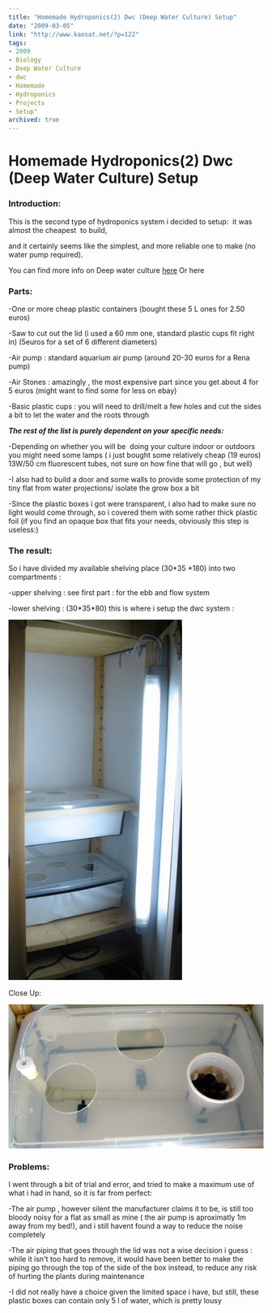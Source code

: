 ```yaml
---
title: "Homemade Hydroponics(2) Dwc (Deep Water Culture) Setup"
date: "2009-03-05"
link: "http://www.kaosat.net/?p=122"
tags:
- 2009
- Biology
- Deep Water Culture
- dwc
- Homemade
- Hydroponics
- Projects
- Setup"
archived: true
---
```




# Homemade Hydroponics(2) Dwc (Deep Water Culture) Setup 

### **Introduction:**

This is the second type of hydroponics system i decided to setup:  it was almost the cheapest  to build,

and it certainly seems like the simplest, and more reliable one to make (no water pump required).

You can find more info on Deep water culture [here](http://en.wikipedia.org/wiki/Deep_water_culture "Dwc-Wikipedia") Or here

### **Parts:**

\-One or more cheap plastic containers (bought these 5 L ones for 2.50 euros)

\-Saw to cut out the lid (i used a 60 mm one, standard plastic cups fit right in) (5euros for a set of 6 different diameters)

\-Air pump : standard aquarium air pump (around 20-30 euros for a Rena pump)

\-Air Stones : amazingly , the most expensive part since you get about 4 for 5 euros (might want to find some for less on ebay)

\-Basic plastic cups : you will need to drill/melt a few holes and cut the sides a bit to let the water and the roots through

**_The rest of the list is purely dependent on your specific needs:_**

\-Depending on whether you will be  doing your culture indoor or outdoors you might need some lamps ( i just bought some relatively cheap (19 euros) 13W/50 cm fluorescent tubes, not sure on how fine that will go , but well)

\-I also had to build a door and some walls to provide some protection of my tiny flat from water projections/ isolate the grow box a bit

\-Since the plastic boxes i got were transparent, i also had to make sure no light would come through, so i covered them with some rather thick plastic foil (if you find an opaque box that fits your needs, obviously this step is useless:)

### **The result**:

So i have divided my available shelving place (30\*35 \*180) into two compartments :

\-upper shelving : see first part : for the ebb and flow system

\-lower shelving : (30\*35\*80) this is where i setup the dwc system :

[![bottomshelving](./assets/bottomshelving.jpg "bottomshelving")](./assets/bottomshelving.jpg)

Close Up:

[![bottomshelving-closeup](./assets/bottomshelving-closeup.jpg "bottomshelving-closeup")](./assets/bottomshelving-closeup.jpg)

### Problems:

I went through a bit of trial and error, and tried to make a maximum use of what i had in hand, so it is far from perfect:

\-The air pump , however silent the manufacturer claims it to be, is still too bloody noisy for a flat as small as mine ( the air pump is aproximatly 1m away from my bed!), and i still havent found a way to reduce the noise completely

\-The air piping that goes through the lid was not a wise decision i guess : while it isn't too hard to remove, it would have been better to make the piping go through the top of the side of the box instead, to reduce any risk of hurting the plants during maintenance

\-I did not really have a choice given the limited space i have, but still, these plastic boxes can contain only 5 l of water, which is pretty lousy
